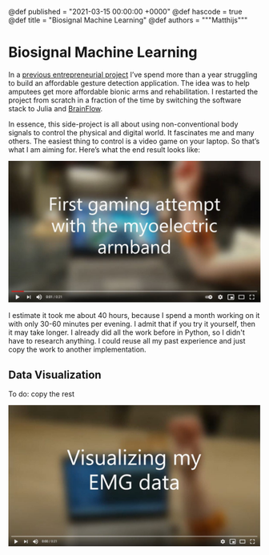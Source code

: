 @def published = "2021-03-15 00:00:00 +0000"
@def hascode = true
@def title = "Biosignal Machine Learning"
@def authors = """Matthijs"""

# Biosignal Machine Learning

In a [previous entrepreneurial project](https://medium.com/symbionic-project) I’ve spend more than a year struggling to build an affordable gesture detection application. The idea was to help amputees get more affordable bionic arms and rehabilitation. I restarted the project from scratch in a fraction of the time by switching the software stack to Julia and [BrainFlow](https://github.com/brainflow-dev/brainflow).

In essence, this side-project is all about using non-conventional body signals to control the physical and digital world. It fascinates me and many others. The easiest thing to control is a video game on your laptop. So that’s what I am aiming for. Here’s what the end result looks like:

[![Live EMG data video](/img/EMGgamingYoutube.jpg)](https://www.youtube.com/watch?v=TrT4GV7CDhw)

I estimate it took me about 40 hours, because I spend a month working on it with only 30-60 minutes per evening. I admit that if you try it yourself, then it may take longer. I already did all the work before in Python, so I didn't have to research anything. I could reuse all my past experience and just copy the work to another implementation.

## Data Visualization

To do: copy the rest

[![Live EMG data video](/img/EMGdataYoutube.jpg)](https://www.youtube.com/watch?v=L7NXYZ5EDdw)